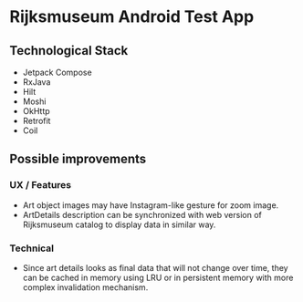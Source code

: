 # Rijksmuseum Android Test App

## Technological Stack

* Jetpack Compose
* RxJava
* Hilt
* Moshi
* OkHttp
* Retrofit
* Coil

## Possible improvements

### UX / Features

* Art object images may have Instagram-like gesture for zoom image.
* ArtDetails description can be synchronized with web version of Rijksmuseum catalog to display data in similar way.

### Technical

* Since art details looks as final data that will not change over time, they can be cached in memory using LRU or in persistent memory with more complex invalidation mechanism.